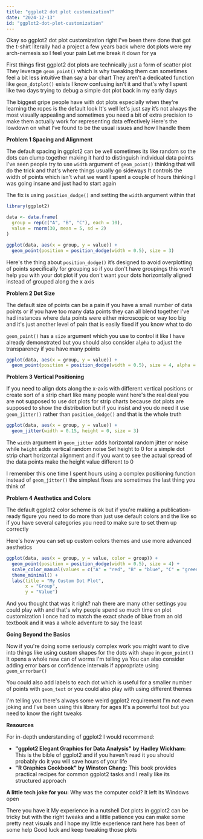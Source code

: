 ```yaml
---
title: "ggplot2 dot plot customization?"
date: "2024-12-13"
id: "ggplot2-dot-plot-customization"
---
```


Okay so ggplot2 dot plot customization right I've been there done that got the t-shirt literally had a project a few years back where dot plots were my arch-nemesis so I feel your pain Let me break it down for ya

First things first ggplot2 dot plots are technically just a form of scatter plot They leverage `geom_point()` which is why tweaking them can sometimes feel a bit less intuitive than say a bar chart They aren't a dedicated function like `geom_dotplot()` exists I know confusing isn't it and that's why I spent like two days trying to debug a simple dot plot back in my early days

The biggest gripe people have with dot plots especially when they're learning the ropes is the default look It's well let's just say it’s not always the most visually appealing and sometimes you need a bit of extra precision to make them actually work for representing data effectively Here's the lowdown on what I’ve found to be the usual issues and how I handle them

**Problem 1 Spacing and Alignment**

The default spacing in ggplot2 can be well sometimes its like random so the dots can clump together making it hard to distinguish individual data points I've seen people try to use `width` argument of `geom_point()` thinking that will do the trick and that's where things usually go sideways It controls the width of points which isn't what we want I spent a couple of hours thinking I was going insane and just had to start again

The fix is using `position_dodge()` and setting the `width` argument within that

```R
library(ggplot2)

data <- data.frame(
  group = rep(c("A", "B", "C"), each = 10),
  value = rnorm(30, mean = 5, sd = 2)
)

ggplot(data, aes(x = group, y = value)) +
  geom_point(position = position_dodge(width = 0.5), size = 3)
```

Here's the thing about `position_dodge()` it’s designed to avoid overplotting of points specifically for grouping so if you don't have groupings this won't help you with your dot plot if you don't want your dots horizontally aligned instead of grouped along the x axis

**Problem 2 Dot Size**

The default size of points can be a pain if you have a small number of data points or if you have too many data points they can all blend together I've had instances where data points were either microscopic or way too big and it's just another level of pain that is easily fixed if you know what to do

`geom_point()` has a `size` argument which you use to control it like I have already demonstrated but you should also consider `alpha` to adjust the transparency if you have many points

```R
ggplot(data, aes(x = group, y = value)) +
  geom_point(position = position_dodge(width = 0.5), size = 4, alpha = 0.7)
```

**Problem 3 Vertical Positioning**

If you need to align dots along the x-axis with different vertical positions or create sort of a strip chart like many people want here's the real deal you are not supposed to use dot plots for strip charts because dot plots are supposed to show the distribution but if you insist and you do need it use `geom_jitter()` rather than `position_dodge()` and that is the whole truth

```R
ggplot(data, aes(x = group, y = value)) +
  geom_jitter(width = 0.15, height = 0, size = 3)
```

The `width` argument in `geom_jitter` adds horizontal random jitter or noise while `height` adds vertical random noise Set height to 0 for a simple dot strip chart horizontal alignment and if you want to see the actual spread of the data points make the height value different to 0

I remember this one time I spent hours using a complex positioning function instead of `geom_jitter()` the simplest fixes are sometimes the last thing you think of

**Problem 4 Aesthetics and Colors**

The default ggplot2 color scheme is ok but if you're making a publication-ready figure you need to do more than just use default colors and the like so if you have several categories you need to make sure to set them up correctly

Here's how you can set up custom colors themes and use more advanced aesthetics

```R
ggplot(data, aes(x = group, y = value, color = group)) +
  geom_point(position = position_dodge(width = 0.5), size = 4) +
  scale_color_manual(values = c("A" = "red", "B" = "blue", "C" = "green")) +
  theme_minimal() +
  labs(title = "My Custom Dot Plot",
       x = "Group",
       y = "Value")
```

And you thought that was it right? nah there are many other settings you could play with and that's why people spend so much time on plot customization I once had to match the exact shade of blue from an old textbook and it was a whole adventure to say the least

**Going Beyond the Basics**

Now if you're doing some seriously complex work you might want to dive into things like using custom shapes for the dots with `shape` in `geom_point()` It opens a whole new can of worms I'm telling ya You can also consider adding error bars or confidence intervals if appropriate using `geom_errorbar()`

You could also add labels to each dot which is useful for a smaller number of points with `geom_text` or you could also play with using different themes

I'm telling you there's always some weird ggplot2 requirement I'm not even joking and I've been using this library for ages It's a powerful tool but you need to know the right tweaks

**Resources**

For in-depth understanding of ggplot2 I would recommend:

*   **"ggplot2 Elegant Graphics for Data Analysis" by Hadley Wickham:** This is the bible of ggplot2 and if you haven't read it you should probably do it you will save hours of your life
*   **"R Graphics Cookbook" by Winston Chang:** This book provides practical recipes for common ggplot2 tasks and I really like its structured approach

**A little tech joke for you:** Why was the computer cold? It left its Windows open

There you have it My experience in a nutshell Dot plots in ggplot2 can be tricky but with the right tweaks and a little patience you can make some pretty neat visuals and I hope my little experience rant here has been of some help Good luck and keep tweaking those plots
